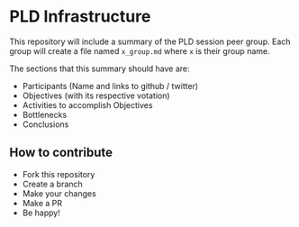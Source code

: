 # PLD Infrastructure

This repository will include a summary of the PLD session peer group. Each group will create a file named
`x_group.md` where `x` is their group name.

The sections that this summary should have are:

- Participants (Name and links to github / twitter)
- Objectives (with its respective votation)
- Activities to accomplish Objectives
- Bottlenecks
- Conclusions

## How to contribute

- Fork this repository
- Create a branch
- Make your changes
- Make a PR
- Be happy!
